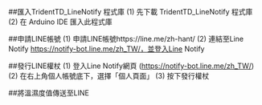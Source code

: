 
##匯入TridentTD_LineNotify 程式庫
(1) 先下載 TridentTD_LineNotify 程式庫
(2) 在 Arduino IDE 匯入此程式庫


##申請LINE帳號
(1) 申請LINE帳號https://line.me/zh-hant/
(2) 連結至Line Notify https://notify-bot.line.me/zh_TW/，並登入Line Notify

##發行LINE權杖
(1) 登入Line Notify網頁 (https://notify-bot.line.me/zh_TW/)
(2) 在右上角個人帳號底下，選擇「個人頁面」
(3) 按下發行權杖


##將溫濕度值傳送至LINE
